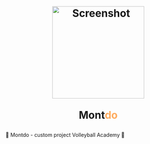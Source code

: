 <h1 align = "center">
    <a href="https://chrsitmas-tree-client-p1mr.vercel.app/"><img width="250" alt="Screenshot" src="https://lh3.googleusercontent.com/LZdU9SQYTSK1hS-N3AT9MXE0k21jAoBcMflaRTo5Fx_CLaSalubpnnHr0aV0oh_aCaicqSVcHcRiUISz1hdGjN5em01EE_vd0q7ULkoQ"></a>
    <br>
    <p>Mont<span style="color: #FFAC5F";>do</span></p>
</h1>
🏐 Montdo - custom project Volleyball Academy 🏐
